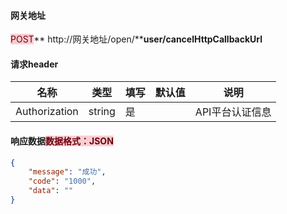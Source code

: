 #### 网关地址


<font style="background:#F8CED3;color:#70000D">POST</font>** http://网关地址/open/****user/cancelHttpCallbackUrl**



#### 请求header
| **名称** | **类型** | **填写** | **默认值** | **说明** |
| --- | --- | --- | --- | --- |
| Authorization | string | 是 |  | API平台认证信息 |


#### 响应数据<font style="background:#F8CED3;color:#70000D">数据格式：JSON</font>
```json
{
    "message": "成功",
    "code": "1000",
    "data": ""
}
```

#### 
